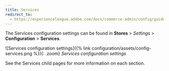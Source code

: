 ```yaml
---
title: Services
redirect_to:
  - https://experienceleague.adobe.com/docs/commerce-admin/config/guide-overview.html
---
```


The Services configuration settings can be found in **Stores** > _Settings_ > **Configuration** > **Services**.

![Services configuration settings]({% link configuration/assets/config-services.png %}){: .zoom}
_Services configuration settings_

See the Services child pages for more information on each section.
